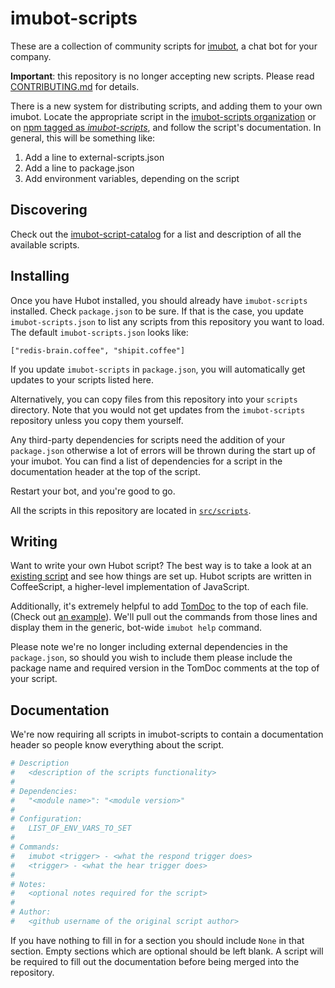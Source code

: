 # imubot-scripts

These are a collection of community scripts for [imubot][imubot], a chat bot for
your company.

**Important**: this repository is no longer accepting new scripts. Please read [CONTRIBUTING.md](CONTRIBUTING.md) for details.

There is a new system for distributing scripts, and adding them to your own imubot. Locate the appropriate script in the [imubot-scripts organization](https://github.com/imubot-scripts) or on [npm tagged as *imubot-scripts*](https://www.npmjs.org/browse/keyword/imubot-scripts), and follow the script's documentation. In general, this will be something like:

1. Add a line to external-scripts.json
2. Add a line to package.json
3. Add environment variables, depending on the script

## Discovering

Check out the [imubot-script-catalog][script-catalog] for a list and description
of all the available scripts.

## Installing

Once you have Hubot installed, you should already have `imubot-scripts`
installed. Check `package.json` to be sure. If that is the case, you update
`imubot-scripts.json` to list any scripts from this repository you want to load.
The default `imubot-scripts.json` looks like:

    ["redis-brain.coffee", "shipit.coffee"]

If you update `imubot-scripts` in `package.json`, you will automatically get
updates to your scripts listed here.

Alternatively, you can copy files from this repository into your `scripts`
directory. Note that you would not get updates from the `imubot-scripts`
repository unless you copy them yourself.

Any third-party dependencies for scripts need the addition of your
`package.json` otherwise a lot of errors will be thrown during the start up of
your imubot. You can find a list of dependencies for a script in the
documentation header at the top of the script.

Restart your bot, and you're good to go.

All the scripts in this repository are located in [`src/scripts`][src-scripts].

## Writing

Want to write your own Hubot script? The best way is to take a look at an
[existing script][example-script] and see how things are set up. Hubot scripts
are written in CoffeeScript, a higher-level implementation of JavaScript.

Additionally, it's extremely helpful to add [TomDoc][tomdoc] to the top of each
file. (Check out [an example][example-script-doc]). We'll pull out the commands
from those lines and display them in the generic, bot-wide `imubot help`
command.

Please note we're no longer including external dependencies in the
`package.json`, so should you wish to include them please include the package
name and required version in the TomDoc comments at the top of your script.

## Documentation

We're now requiring all scripts in imubot-scripts to contain a documentation
header so people know everything about the script.

```coffeescript
# Description
#   <description of the scripts functionality>
#
# Dependencies:
#   "<module name>": "<module version>"
#
# Configuration:
#   LIST_OF_ENV_VARS_TO_SET
#
# Commands:
#   imubot <trigger> - <what the respond trigger does>
#   <trigger> - <what the hear trigger does>
#
# Notes:
#   <optional notes required for the script>
#
# Author:
#   <github username of the original script author>
```

If you have nothing to fill in for a section you should include `None` in that
section. Empty sections which are optional should be left blank. A script will
be required to fill out the documentation before being merged into the
repository.

[imubot]: https://github.com/github/imubot
[script-catalog]: http://imubot-script-catalog.herokuapp.com
[src-scripts]: https://github.com/github/imubot-scripts/tree/master/src/scripts
[tomdoc]: http://tomdoc.org
[example-script]: https://github.com/github/imubot-scripts/blob/master/src/scripts/tweet.coffee
[imubot-script-tests]: https://github.com/github/imubot-scripts/blob/master/test/tests.coffee
[example-script-doc]: https://github.com/github/imubot-scripts/blob/master/src/scripts/speak.coffee#L1-5
